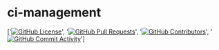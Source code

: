 # ci-management
['[![GitHub License](https://img.shields.io/github/license/edgexfoundry/ci-management)](https://choosealicense.com/licenses/apache-2.0/)', '[![GitHub Pull Requests](https://img.shields.io/github/issues-pr-raw/edgexfoundry/ci-management)](https://github.com/edgexfoundry/ci-management/pulls)', '[![GitHub Contributors](https://img.shields.io/github/contributors/edgexfoundry/ci-management)](https://github.com/edgexfoundry/ci-management/contributors)', '[![GitHub Commit Activity](https://img.shields.io/github/commit-activity/m/edgexfoundry/ci-management)](https://github.com/edgexfoundry/ci-management/commits)']
